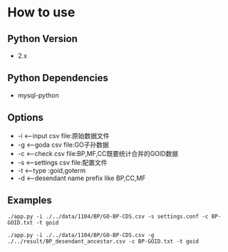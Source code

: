 # How to use

## Python Version

* 2.x

## Python Dependencies

* mysql-python

## Options

* -i <--input csv file:原始数据文件
* -g <--goda  csv file:GO子孙数据
* -c <--check csv file:BP,MF,CC既要统计合并的GOID数据
* -s <--settings csv file:配置文件
* -t <--type :goid,goterm
* -d <--desendant name prefix like BP,CC,MF


## Examples

```shell
./app.py -i ./../data/1104/BP/GO-BP-CDS.csv -s settings.conf -c BP-GOID.txt -t goid
```

```shell
./app.py -i ./../data/1104/BP/GO-BP-CDS.csv -g ./../result/BP_desendant_ancestor.csv -c BP-GOID.txt -t goid
```


